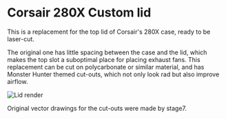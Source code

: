 # Corsair 280X Custom lid

This is a replacement for the top lid of Corsair's 280X case, ready to be laser-cut.

The original one has little spacing between the case and the lid, which makes the top slot a suboptimal place for placing exhaust fans. This replacement can be cut on polycarbonate or similar material, and has Monster Hunter themed cut-outs, which not only look rad but also improve airflow.

![Lid render](https://github.com/roobre/corsair-280x-lid/releases/download/v0.1/CorsairLid.png)

Original vector drawings for the cut-outs were made by stage7.
